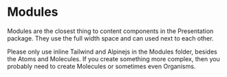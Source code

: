 # Modules

Modules are the closest thing to content components in the Presentation package. They use the full width space and can used next to each other.

Please only use inline Tailwind and Alpinejs in the Modules folder, besides the Atoms and Molecules. 
If you create something more complex, then you probably need to create Molecules or sometimes even Organisms. 
